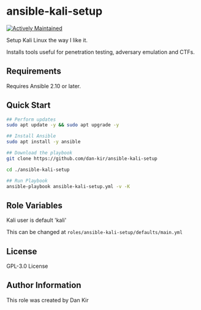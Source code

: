 ansible-kali-setup
==============================
[![Actively Maintained](https://img.shields.io/badge/Maintenance%20Level-Actively%20Maintained-green.svg)](https://gist.github.com/cheerfulstoic/d107229326a01ff0f333a1d3476e068d)

Setup Kali Linux the way I like it.

Installs tools useful for penetration testing, adversary emulation and CTFs.

Requirements
------------
Requires Ansible 2.10 or later.


Quick Start
------------
```bash
## Perform updates
sudo apt update -y && sudo apt upgrade -y

## Install Ansible
sudo apt install -y ansible

## Download the playbook
git clone https://github.com/dan-kir/ansible-kali-setup

cd ./ansible-kali-setup

## Run Playbook
ansible-playbook ansible-kali-setup.yml -v -K

```


Role Variables
--------------
Kali user is default 'kali'

This can be changed at `roles/ansible-kali-setup/defaults/main.yml`

License
-------
GPL-3.0 License


Author Information
------------------
This role was created by Dan Kir
